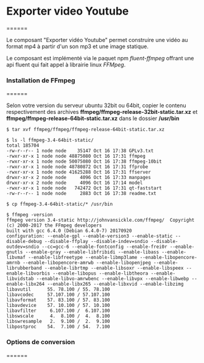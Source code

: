 # Exporter video Youtube
======

Le composant "Exporter vidéo Youtube" permet construire une vidéo au format mp4 à partir d'un son mp3 et une image statique.

Le composant est implémenté via le paquet npm *fluent-ffmpeg* offrant une api fluent qui fait appel à librairie linux *FFMpeg*.



### Installation de FFmpeg
======

Selon votre version du serveur ubuntu 32bit ou 64bit, copier le contenu respectivement des archives **ffmpeg/ffmpeg-release-32bit-static.tar.xz** et **ffmpeg/ffmpeg-release-64bit-static.tar.xz** dans le dossier **/usr/bin**

```
$ tar xvf ffmpeg/ffmpeg/ffmpeg-release-64bit-static.tar.xz

$ ls -l ffmpeg-3.4-64bit-static/
total 185704
-rw-r--r-- 1 node node    35147 Oct 16 17:38 GPLv3.txt
-rwxr-xr-x 1 node node 48875080 Oct 16 17:31 ffmpeg
-rwxr-xr-x 1 node node 50075080 Oct 16 17:38 ffmpeg-10bit
-rwxr-xr-x 1 node node 48780872 Oct 16 17:31 ffprobe
-rwxr-xr-x 1 node node 41625288 Oct 16 17:31 ffserver
drwxr-xr-x 2 node node     4096 Oct 16 17:33 manpages
drwxr-xr-x 2 node node     4096 Oct 16 17:14 model
-rwxr-xr-x 1 node node   742472 Oct 16 17:31 qt-faststart
-rw-r--r-- 1 node node     2883 Oct 16 17:38 readme.txt

$ cp ffmpeg-3.4-64bit-static/* /usr/bin

$ ffmpeg -version
ffmpeg version 3.4-static http://johnvansickle.com/ffmpeg/  Copyright (c) 2000-2017 the FFmpeg developers
built with gcc 6.4.0 (Debian 6.4.0-7) 20170920
configuration: --enable-gpl --enable-version3 --enable-static --disable-debug --disable-ffplay --disable-indev=sndio --disable-outdev=sndio --cc=gcc-6 --enable-fontconfig --enable-frei0r --enable-gnutls --enable-gray --enable-libfribidi --enable-libass --enable-libvmaf --enable-libfreetype --enable-libmp3lame --enable-libopencore-amrnb --enable-libopencore-amrwb --enable-libopenjpeg --enable-librubberband --enable-librtmp --enable-libsoxr --enable-libspeex --enable-libvorbis --enable-libopus --enable-libtheora --enable-libvidstab --enable-libvo-amrwbenc --enable-libvpx --enable-libwebp --enable-libx264 --enable-libx265 --enable-libxvid --enable-libzimg
libavutil      55. 78.100 / 55. 78.100
libavcodec     57.107.100 / 57.107.100
libavformat    57. 83.100 / 57. 83.100
libavdevice    57. 10.100 / 57. 10.100
libavfilter     6.107.100 /  6.107.100
libswscale      4.  8.100 /  4.  8.100
libswresample   2.  9.100 /  2.  9.100
libpostproc    54.  7.100 / 54.  7.100
```
### Options de conversion
======
